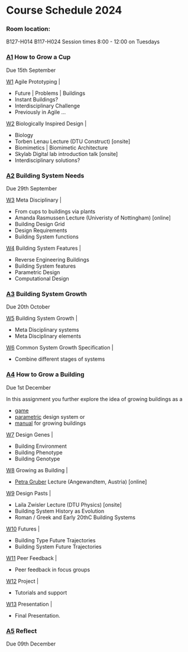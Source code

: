 # Course Schedule  2024

### Room location: 
B127-H014
B117-H024
Session times 8:00 - 12:00 on Tuesdays


### [A1] How to Grow a Cup
Due 15th September

[W1] Agile Prototyping |
* Future | Problems | Buildings
* Instant Buildings?
* Interdisciplinary Challenge
* Previously in Agile ...

[W2] Biologically Inspired Design |
* Biology
* Torben Lenau Lecture (DTU Construct) [onsite]
* Biomimetics | Biomimetic Architecture
* Skylab Digital lab introduction talk [onsite]
* Interdisciplinary solutions?

### [A2] Building System Needs
Due 29th September

[W3] Meta Disciplinary |
* From cups to buildings via plants
* Amanda Rasmussen Lecture (Univeristy of Nottingham) [online]
* Building Design Grid
* Design Requirements
* Building System functions

[W4] Building System Features |
* Reverse Engineering Buildings
* Building System features
* Parametric Design
* Computational Design

### [A3] Building System Growth
Due 20th October

[W5] Building System Growth |
* Meta Disciplinary systems
* Meta Disciplinary elements

[W6] Common System Growth Specification |
* Combine different stages of systems

### [A4] How to Grow a Building
Due 1st December

In this assignment you further explore the idea of growing buildings as a 
* [game]
* [parametric] design system or
* [manual] for growing buildings

[W7] Design Genes |
* Building Environment
* Building Phenotype
* Building Genotype

[W8] Growing as Building |
* [Petra Gruber] Lecture (Angewandtem, Austria) [online]

[W9] Design Pasts |
* Laila Zwisler Lecture (DTU Physics)  [onsite]
* Building System History as Evolution
* Roman / Greek and Early 20thC Building Systems

[W10] Futures |
* Building Type Future Trajectories
* Building System Future Trajectories

[W11] Peer Feedback |
* Peer feedback in focus groups
  
[W12] Project |
* Tutorials and support

[W13] Presentation |
* Final Presentation.

### [A5] Reflect
Due 09th December

<!-- LINKS -->
[Petra Gruber]: https://ioa.angewandte.at/news/petra-gruber-appointed-head-of-the-i-oa-department-of-building-construction-at-the-angewandte

[A1]: /Agile/Assignments/A1
[A2]: /Agile/Assignments/A2
[A3]: /Agile/Assignments/A3
[A4]: /Agile/Assignments/A4
[A5]: /Agile/Assignments/A5
[BIM]: /41934/Concepts/BIM

[W1]: /Agile/Schedule/01
[W2]: /Agile/Schedule/02
[W3]: /Agile/Schedule/03
[W4]: /Agile/Schedule/04
[W5]: /Agile/Schedule/05
[W6]: /Agile/Schedule/06
[W7]: /Agile/Schedule/07
[W8]: /Agile/Schedule/08
[W9]: /Agile/Schedule/09
[W10]: /Agile/Schedule/10
[W11]: /Agile/Schedule/11
[W12]: /Agile/Schedule/12
[W13]: /Agile/Schedule/13

[game]: /Agile/Projects/Game
[parametric]: /Agile/Projects/Parametric
[manual]: /Agile/Projects/Manual
